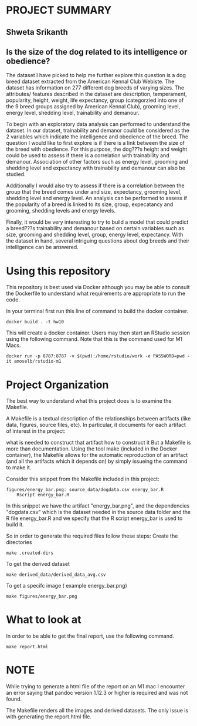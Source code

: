 # PROJECT SUMMARY
## Shweta Srikanth
## Is the size of the dog related to its intelligence or obedience?

The dataset I have picked to help me further explore this question is a dog breed dataset extracted from the American Kennal Club Webiste. The dataset has information on 277 different dog breeds of varying sizes. The attributes/ features described in the dataset are description, temperament, popularity, height, weight, life expectancy, group (categorzied into one of the 9 breed groups assigned by American Kennal Club), grooming level, energy level, shedding level, trainability and demanour. 

To begin with an exploratory data analysis can performed to understand the dataset.  In our dataset, trainability and demanor could be considered as the 2 variables which indicate the intelligence and obedience of the breed. The question I would like to first explore is if there is a link between the size of the breed with obedience. For this purpose, the dog???s height and weight could be used to assess if there is a correlation with trainability and demanour. Association of other factors such as energy level, grooming and shedding level and expectancy with trainability and demanour can also be studied. 

Additionally I would also try to assess if there is a correlation between the group that the breed comes under and size, expectancy, grooming level, shedding level and energy level.  An analysis can be performed to assess if the popularity of a breed is linked to its size, group, expecatancy and grooming, shedding levels and energy levels.  

Finally, it would be very interesting to try to build a model that could predict a breed???s trainability and demanour based on certain variables such as size, grooming and shedding level, group, energy level, expectancy. With the dataset in hand, several intriguing questions about dog breeds and their intelligence can be answered.


# Using this repository
This repository is best used via Docker although you may be able to consult the Dockerfile to understand what requirements are appropriate to run the code.

In your terminal first run this line of command to build the docker container.
```
docker build . -t hw10 
```
This will create a docker container. Users may then start an RStudio session using the following command. Note that this is the command used for M1 Macs. 
```
docker run -p 8787:8787 -v $(pwd):/home/rstudio/work -e PASSWORD=pwd -it amoselb/rstudio-m1
```

# Project Organization
The best way to understand what this project does is to examine the Makefile.

A Makefile is a textual description of the relationships between artifacts (like data, figures, source files, etc). In particular, it documents for each artifact of interest in the project:

what is needed to construct that artifact
how to construct it
But a Makefile is more than documentation. Using the tool make (included in the Docker container), the Makefile allows for the automatic reproduction of an artifact (and all the artifacts which it depends on) by simply issueing the command to make it.

Consider this snippet from the Makefile included in this project:
```
figures/energy_bar.png: source_data/dogdata.csv energy_bar.R 
	Rscript energy_bar.R
```
In this snippet we have the artifact "energy_bar.png", and the dependencies "dogdata.csv" which is the dataset needed in the source data folder and the R file energy_bar.R and we specify that the R script energy_bar is used to build it.

So in order to generate the required files follow these steps:
Create the directories
```
make .created-dirs
```
To get the derived dataset
```
make derived_data/derived_data_avg.csv
```
To get a specifc image ( example energy_bar.png)
```
make figures/energy_bar.png

```

# What to look at

In order to be able to get the final report, use the following command.

```
make report.html
```


# NOTE
While trying to generate a html file of the report on an M1 mac I encounter an error saying that pandoc version 1.12.3 or higher is required and was not found.

The Makefile renders all the images and derived datasets. The only issue is with generating the report.html file.


